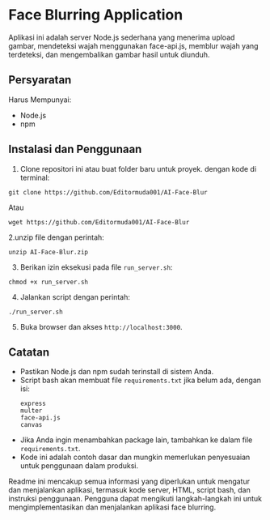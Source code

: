 # Face Blurring Application

Aplikasi ini adalah server Node.js sederhana yang menerima upload gambar, mendeteksi wajah menggunakan face-api.js, memblur wajah yang terdeteksi, dan mengembalikan gambar hasil untuk diunduh.

## Persyaratan
Harus Mempunyai:
- Node.js
- npm

## Instalasi dan Penggunaan

1. Clone repositori ini atau buat folder baru untuk proyek. dengan kode di terminal:
```
git clone https://github.com/Editormuda001/AI-Face-Blur
```
Atau
```
wget https://github.com/Editormuda001/AI-Face-Blur
```

2.unzip file dengan perintah:
```
unzip AI-Face-Blur.zip
```

3. Berikan izin eksekusi pada file `run_server.sh`:

```
chmod +x run_server.sh
```

4. Jalankan script dengan perintah:

```
./run_server.sh
```

5. Buka browser dan akses `http://localhost:3000`.

## Catatan

- Pastikan Node.js dan npm sudah terinstall di sistem Anda.
- Script bash akan membuat file `requirements.txt` jika belum ada, dengan isi:
  ```
  express
  multer
  face-api.js
  canvas
  ```
- Jika Anda ingin menambahkan package lain, tambahkan ke dalam file `requirements.txt`.
- Kode ini adalah contoh dasar dan mungkin memerlukan penyesuaian untuk penggunaan dalam produksi.

Readme ini mencakup semua informasi yang diperlukan untuk mengatur dan menjalankan aplikasi, termasuk kode server, HTML, script bash, dan instruksi penggunaan. Pengguna dapat mengikuti langkah-langkah ini untuk mengimplementasikan dan menjalankan aplikasi face blurring.
